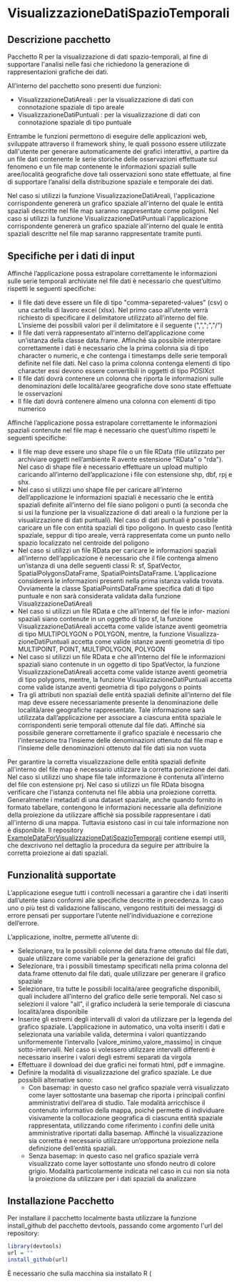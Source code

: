 # VisualizzazioneDatiSpazioTemporali


## Descrizione pacchetto

Pacchetto R per la visualizzazione di dati spazio-temporali, al fine di supportare l'analisi nelle fasi che richiedono la generazione di rappresentazioni grafiche dei dati.

All’interno del pacchetto sono presenti due funzioni:
* VisualizzazioneDatiAreali : per la visualizzazione di dati con connotazione spaziale di tipo areale
* VisualizzazioneDatiPuntuali : per la visualizzazione di dati con
connotazione spaziale di tipo puntuale

Entrambe le funzioni permettono di eseguire delle applicazioni web, sviluppate attraverso il framework shiny, le quali possono essere utilizzate dall'utente per generare automaticamente dei grafici interattivi, a partire da un file dati contenente le serie storiche delle osservazioni effettuate sul fenomeno e un file map contenente le informazioni spaziali sulle aree/località geografiche dove tali osservazioni sono state effettuate, al fine di supportare l’analisi della distribuzione spaziale e temporale dei dati.

Nel caso si utilizzi la funzione VisualizzazioneDatiAreali, l'applicazione corrispondente genererà un grafico spaziale all'interno del quale le entità spaziali descritte nel file map saranno rappresentate come poligoni. Nel caso si utilizzi la funzione VisualizzazioneDatiPuntuali l'applicazione corrispondente genererà un grafico spaziale all'interno del quale le entità spaziali descritte nel file map saranno rappresentate tramite punti.

<a name= "spec"/>

## Specifiche per i dati di input

Affinché l’applicazione possa estrapolare correttamente le informazioni sulle
serie temporali archiviate nel file dati è necessario che quest’ultimo rispetti le
seguenti specifiche:
* Il file dati deve essere un file di tipo "comma-separeted-values" (csv) o una
cartella di lavoro excel (xlsx). Nel primo caso all’utente verrà richiesto
di specificare il delimitatore utilizzato all’interno del file. L’insieme dei
possibili valori per il delimitatore è il seguente (",",";","/")
* Il file dati verrà rappresentato all’interno dell’applicazione come un’istanza
della classe data.frame. Affinché sia possibile interpretare correttamente i
dati è necessario che la prima colonna sia di tipo character o numeric, e
che contenga i timestamps delle serie temporali definite nel file dati. Nel
caso la prima colonna contenga elementi di tipo character essi devono
essere convertibili in oggetti di tipo POSIXct
* Il file dati dovrà contenere un colonna che riporta le informazioni sulle
denominazioni delle località/aree geografiche dove sono state effettuate le
osservazioni
* Il file dati dovrà contenere almeno una colonna con elementi di tipo
numerico

Affinché l’applicazione possa estrapolare correttamente le informazioni spaziali contenute nel file map è necessario che quest’ultimo rispetti le seguenti specifiche:
* Il file map deve essere uno shape file o un file RData (file utilizzato per
archiviare oggetti nell’ambiente R avente estensione "RData" o "rda").
Nel caso di shape file è necessario effettuare un upload multiplo caricando
all’interno dell’applicazione i file con estensione shp, dbf, rpj e shx.
* Nel caso si utilizzi uno shape file per caricare all’interno dell’applicazione le
informazioni spaziali è necessario che le entità spaziali definite all’interno
del file siano poligoni o punti (a seconda che si usi la funzione per la
visualizzazione di dati areali o la funzione per la visualizzazione di dati
puntuali). Nel caso di dati puntuali è possibile caricare un file con entità
spaziali di tipo poligono. In questo caso l’entità spaziale, seppur di tipo
areale, verrà rappresentata come un punto nello spazio localizzato nel
centroide del poligono
* Nel caso si utilizzi un file RData per caricare le informazioni spaziali all’interno dell’applicazione è necessario che il file contenga almeno
un’istanza di una delle seguenti classi R: sf, SpatVector, SpatialPolygonsDataFrame, SpatialPointsDataFrame. L’applicazione considererà le
informazioni presenti nella prima istanza valida trovata. Ovviamente la
classe SpatialPointsDataFrame specifica dati di tipo puntuale e non sarà
considerata validata dalla funzione VisualizzazioneDatiAreali
* Nel caso si utilizzi un file RData e che all’interno del file le infor-
mazioni spaziali siano contenute in un oggetto di tipo sf, la funzione
VisualizzazioneDatiAreali accetta come valide istanze aventi geometria di
tipo MULTIPOLYGON o POLYGON, mentre, la funzione Visualizza-
zioneDatiPuntuali accetta come valide istanze aventi geometria di tipo
MULTIPOINT, POINT, MULTIPOLYGON, POLYGON
* Nel caso si utilizzi un file RData e che all’interno del file le informazioni
spaziali siano contenute in un oggetto di tipo SpatVector, la funzione
VisualizzazioneDatiAreali accetta come valide istanze aventi geometria di
tipo polygons, mentre, la funzione VisualizzazioneDatiPuntuali accetta
come valide istanze aventi geometria di tipo polygons o points
* Tra gli attributi non spaziali delle entità spaziali definite all’interno del
file map deve essere necessariamente presente la denominazione delle
località/aree geografiche rappresentate. Tale informazione sarà utilizzata
dall’applicazione per associare a ciascuna entità spaziale le corrispondenti
serie temporali ottenute dal file dati. Affinché sia possibile generare
correttamente il grafico spaziale è necessario che l’intersezione tra l’insieme
delle denominazioni ottenuto dal file map e l’insieme delle denominazioni
ottenuto dal file dati sia non vuota

Per garantire la corretta visualizzazione delle entità spaziali definite all'interno del file map è necessario utilizzare la corretta poriezione dei dati. Nel caso si utilizzi uno shape file tale informazione è contenuta all'interno del file con estensione prj. Nel caso si utilizzi un file RData bisogna verificare che l'istanza contenuta nel file abbia una proiezione corretta. Generalmente i metadati di una dataset spaziale, anche quando fornito in formato tabellare, contengono le informazioni necessarie alla definizione della proiezione da utilizzare affichè sia possibile rappresentare i dati all'interno di una mappa. Tuttavia esistono casi in cui tale informazione non è disponibile. Il repository [ExampleDataForVisualizzazioneDatiSpazioTemporali](https://github.com/AndreaMineo/ExampleDataForVisualizzazioneDatiSpazioTemporali) contiene esempi utili, che dexcrivono nel dettaglio la procedura da seguire per attribuire la corretta proiezione ai dati spaziali. 

<a name ="func"/>

## Funzionalità supportate

L’applicazione esegue tutti i controlli necessari a garantire che i dati inseriti
dall’utente siano conformi alle specifiche descritte in precedenza. In caso uno
o più test di validazione falliscano, vengono restituiti dei messaggi di errore
pensati per supportare l’utente nell’individuazione e correzione dell’errore.

L’applicazione, inoltre, permette all’utente di:
* Selezionare, tra le possibili colonne del data.frame ottenuto dal file dati,
quale utilizzare come variabile per la generazione dei grafici
* Selezionare, tra i possibili timestamp specificati nella prima colonna del
data.frame ottenuto dal file dati, quale utilizzare per generare il grafico
spaziale
* Selezionare, tra tutte le possibili località/aree geografiche disponibili,
quali includere all’interno del grafico delle serie temporali. Nel caso si
selezioni il valore "all", il grafico includerà la serie temporale di ciascuna
località/area disponibile
* Inserire gli estremi degli intervalli di valori da utilizzare per la legenda
del grafico spaziale. L’applicazione in automatico, una volta inseriti i
dati e selezionata una variabile valida, determina i valori quantizzando
uniformemente l’intervallo [valore_minimo,valore_massimo] in cinque
sotto-intervalli. Nel caso si volessero utilizzare intervalli differenti è
necessario inserire i valori degli estremi separati da virgola
* Effettuare il download dei due grafici nei formati html, pdf e immagine.
* Definire la modalità di visualizzazione del grafico spaziale. Le due possibili
alternative sono:
  * Con basemap: in questo caso nel grafico spaziale verrà visualizzato come layer sottostante una basemap che riporta i principali confini         amministrativi dell’area di studio. Tale modalità arricchisce il contenuto informativo della mappa, poiché permette di individuare visivamente la collocazione geografica di ciascuna entità spaziale rappresentata, utilizzando come riferimento i confini delle unità amministrative riportati dalla     basemap. Affinché la visualizzazione sia corretta è necessario utilizzare un’opportuna proiezione nella definizione dell’entità spaziali.
  * Senza basemap: in questo caso nel grafico spaziale verrà visualizzato come layer sottostante uno sfondo neutro di colore grigio. Modalità particolarmente indicata nel caso in cui non sia nota la proiezione da utilizzare per i dati spaziali da analizzare

<a name="install"/>

## Installazione Pacchetto

Per installare il pacchetto localmente basta utilizzare la funzione install\_github del pacchetto devtools, passando come argomento l'url del repository:

```R
library(devtools)
url = ""
install_github(url)
```
È necessario che sulla macchina sia installato R (


